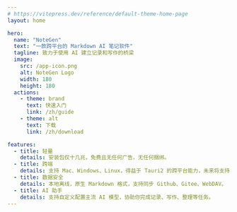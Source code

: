 ```yaml
---
# https://vitepress.dev/reference/default-theme-home-page
layout: home

hero:
  name: "NoteGen"
  text: "一款跨平台的 Markdown AI 笔记软件"
  tagline: 致力于使用 AI 建立记录和写作的桥梁
  image:
    src: /app-icon.png
    alt: NoteGen Logo
    width: 180
    height: 180
  actions:
    - theme: brand
      text: 快速入门
      link: /zh/guide
    - theme: alt
      text: 下载
      link: /zh/download

features:
  - title: 轻量
    details: 安装包仅十几兆，免费且无任何广告，无任何捆绑。
  - title: 跨端
    details: 支持 Mac、Windows、Linux，得益于 Tauri2 的跨平台能力，未来将支持 IOS、Android
  - title: 数据安全
    details: 本地离线，原生 Markdown 格式，支持同步 Github、Gitee、WebDAV。
  - title: AI 助手
    details: 支持自定义配置主流 AI 模型，协助你完成记录、写作、整理等任务。
---
```


<Home />

<script setup lang="ts">
import Home from './components/Home.vue'
</script>
